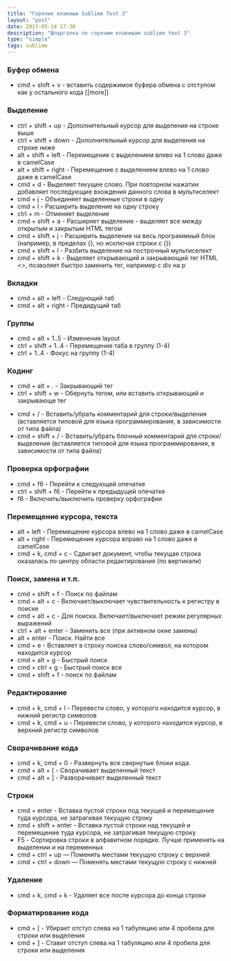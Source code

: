 ```yaml
---
title: "Горячие клавиши Sublime Text 3"
layout: "post"
date: 2013-05-14 17:30
description: "Шпаргалка по горячим клавишам sublime text 3"
type: "simple"
tags: sublime
---
```


### Буфер обмена

- cmd + shift + v - вставить содержимое буфера обмена с отступом как у остального кода
[[more]]

### Выделение

- ctrl + shift + up   - Дополнительный курсор для выделения на строке выше
- ctrl + shift + down - Дополнительный курсор для выделения на строке ниже
- alt + shift + left  - Перемещение с выделением влево на 1 слово даже в camelCase
- alt + shift + right  - Перемещение с выделением влево на 1 слово даже в camelCase
- cmd + d - Выделяет текущее слово. При повторном нажатии добавляет последующие вхождения данного слова в мультиселект
- cmd + j - Объединяет выделенные строки в одну
- cmd + l - Расширить выделение на одну строку
- ctrl + m - Отменяет выделение
- cmd + shift + a - Расширяет выделение - выделяет все между открытым и закрытым HTML тегом
- cmd + shift + j - Расширить выделение на весь программный блок (например, в пределах {}, но исключая строки с {})
- cmd + shift + l - Разбить выделение на построчный мультиселект
- cmd + shift + k - Выделяет открывающий и закрывающий тег HTML <>, позволяет быстро заменить тег, например с div на p

### Вкладки

- cmd + alt + left - Следующий таб
- cmd + alt + right - Предидущий таб

### Группы

- cmd + alt + 1..5 - Изменения layout
- ctrl + shift + 1..4 - Перемещение таба в группу (1-4)
- ctrl + 1..4 - Фокус на группу (1-4)

### Кодинг

- cmd + alt + . - Закрывающий тег
- ctrl + shift + w - Обернуть тегом, или вставить открывающий и закрывающе тег <p></p>
- cmd + / - Вставить/убрать комментарий для строки/выделения (вставляется типовой для языка программирования, в зависимости от типа файла)
- cmd + shift + / - Вставить/убрать блочный комментарий для строки/выделения (вставляется типовой для языка программирования, в зависимости от типа файла)

### Проверка орфографии

- cmd + f6 - Перейти к следующей опечатке
- ctrl + shift + f6 - Перейти к предыдущей опечатке
- f6 - Включить/выключить проверку орфографии

### Перемещение курсора, текста

- alt + left - Перемещение курсора влево на 1 слово даже в camelCase
- alt + right - Перемещение курсора вправо на 1 слово даже в camelCase
- cmd + k, cmd + c - Сдвигает документ, чтобы текущая строка оказалась по центру области редактирования (по вертикали)

### Поиск, замена и т.п.

- cmd + shift + f - Поиск по файлам
- cmd + alt + c - Включает/выключает чувствительность к регистру в поиске
- cmd + alt + c - Для поиска. Включает/выключает режим регулярных выражений
- ctrl + alt + enter - Заменить все (при активном окне замены)
- alt + enter - Поиск. Найти все
- cmd + e - Вставляет в строку поиска слово/символ, на котором находится курсор
- cmd + alt + g - Быстрый поиск
- cmd + ctrl + g - Быстрый поиск все
- cmd + shift + f - поиск по файлам

### Редактирование

- cmd + k, cmd + l - Перевести слово, у которого находится курсор, в нижний регистр символов
- cmd + k, cmd + u - Перевести слово, у которого находится курсор, в верхний регистр символов

### Сворачивание кода

- cmd + k, cmd + 0 - Развернуть все свернутые блоки кода.
- cmd + alt + [ - Сворачивает выделенный текст
- cmd + alt + ] - Разворачивает выделенный текст

### Строки

- cmd + enter - Вставка пустой строки под текущей и перемещение туда курсора, не затрагивая текущую строку
- cmd + shift + enter - Вставка пустой строки над текущей и перемещение туда курсора, не затрагивая текущую строку
- F5 - Сортировка строки в алфавитном порядке. Лучше применять на выделении и на переменных
- cmd + ctrl + up — Поменять местами текущую строку с верхней
- cmd + ctrl + down — Поменять местами текущую строку с нижней

### Удаление

- cmd + k, cmd + k - Удаляет все после курсора до конца строки

### Форматирование кода

- cmd + [ - Убирает отступ слева на 1 табуляцию или 4 пробела для строки или выделения
- cmd + ] - Ставит отступ слева на 1 табуляцию или 4 пробела для строки или выделения
